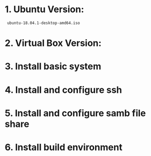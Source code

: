 # 1. Ubuntu Version:
     ubuntu-18.04.1-desktop-amd64.iso
     
# 2. Virtual Box Version:

# 3. Install basic system

# 4. Install and configure ssh

# 5. Install and configure samb file share

# 6. Install build environment
